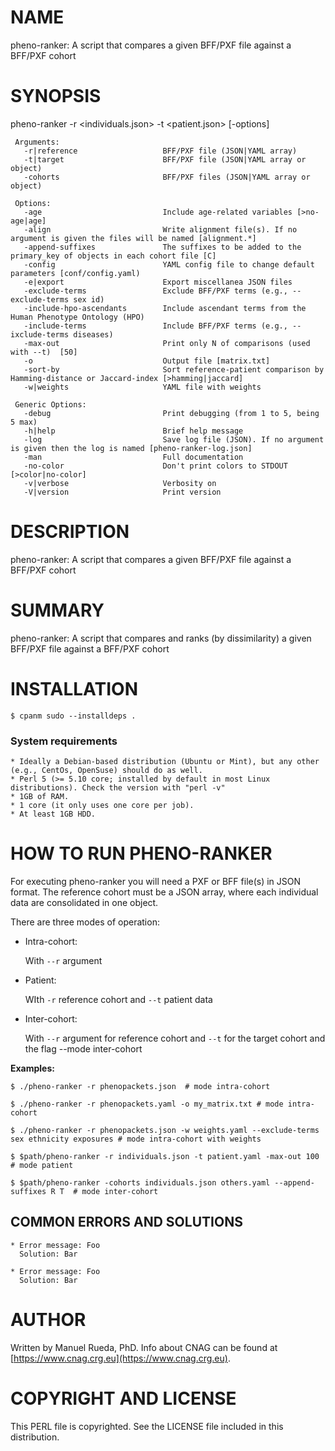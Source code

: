 # NAME

pheno-ranker: A script that compares a given BFF/PXF file against a BFF/PXF cohort

# SYNOPSIS

pheno-ranker -r &lt;individuals.json> -t &lt;patient.json> \[-options\]

     Arguments:                       
       -r|reference                   BFF/PXF file (JSON|YAML array)
       -t|target                      BFF/PXF file (JSON|YAML array or object)
       -cohorts                       BFF/PXF files (JSON|YAML array or object)

     Options:
       -age                           Include age-related variables [>no-age|age]
       -align                         Write alignment file(s). If no argument is given the files will be named [alignment.*]
       -append-suffixes               The suffixes to be added to the primary_key of objects in each cohort file [C]
       -config                        YAML config file to change default parameters [conf/config.yaml)
       -e|export                      Export miscellanea JSON files
       -exclude-terms                 Exclude BFF/PXF terms (e.g., --exclude-terms sex id)
       -include-hpo-ascendants        Include ascendant terms from the Human Phenotype Ontology (HPO)
       -include-terms                 Include BFF/PXF terms (e.g., --ixclude-terms diseases)
       -max-out                       Print only N of comparisons (used with --t)  [50]
       -o                             Output file [matrix.txt]
       -sort-by                       Sort reference-patient comparison by Hamming-distance or Jaccard-index [>hamming|jaccard]
       -w|weights                     YAML file with weights

     Generic Options:
       -debug                         Print debugging (from 1 to 5, being 5 max)
       -h|help                        Brief help message
       -log                           Save log file (JSON). If no argument is given then the log is named [pheno-ranker-log.json]
       -man                           Full documentation
       -no-color                      Don't print colors to STDOUT [>color|no-color]
       -v|verbose                     Verbosity on
       -V|version                     Print version

# DESCRIPTION

pheno-ranker: A script that compares a given BFF/PXF file against a BFF/PXF cohort

# SUMMARY

pheno-ranker: A script that compares and ranks (by dissimilarity) a given BFF/PXF file against a BFF/PXF cohort

# INSTALLATION

    $ cpanm sudo --installdeps .

### System requirements

    * Ideally a Debian-based distribution (Ubuntu or Mint), but any other (e.g., CentOs, OpenSuse) should do as well.
    * Perl 5 (>= 5.10 core; installed by default in most Linux distributions). Check the version with "perl -v"
    * 1GB of RAM.
    * 1 core (it only uses one core per job).
    * At least 1GB HDD.

# HOW TO RUN PHENO-RANKER

For executing pheno-ranker you will need a PXF or BFF file(s) in JSON format. The reference cohort must be a JSON array, where each individual data are consolidated in one object.

There are three modes of operation:

- Intra-cohort:

    With `--r` argument

- Patient:

    WIth `-r` reference cohort and `--t` patient data 

- Inter-cohort:

    With `--r` argument for reference cohort and `--t` for the target cohort and the flag --mode inter-cohort

**Examples:**

    $ ./pheno-ranker -r phenopackets.json  # mode intra-cohort

    $ ./pheno-ranker -r phenopackets.yaml -o my_matrix.txt # mode intra-cohort

    $ ./pheno-ranker -r phenopackets.json -w weights.yaml --exclude-terms sex ethnicity exposures # mode intra-cohort with weights

    $ $path/pheno-ranker -r individuals.json -t patient.yaml -max-out 100 # mode patient

    $ $path/pheno-ranker -cohorts individuals.json others.yaml --append-suffixes R T  # mode inter-cohort

## COMMON ERRORS AND SOLUTIONS

    * Error message: Foo
      Solution: Bar

    * Error message: Foo
      Solution: Bar

# AUTHOR 

Written by Manuel Rueda, PhD. Info about CNAG can be found at [https://www.cnag.crg.eu](https://www.cnag.crg.eu).

# COPYRIGHT AND LICENSE

This PERL file is copyrighted. See the LICENSE file included in this distribution.

